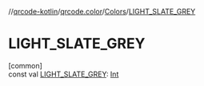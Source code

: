 //[qrcode-kotlin](../../../index.md)/[qrcode.color](../index.md)/[Colors](index.md)/[LIGHT_SLATE_GREY](-l-i-g-h-t_-s-l-a-t-e_-g-r-e-y.md)

# LIGHT_SLATE_GREY

[common]\
const val [LIGHT_SLATE_GREY](-l-i-g-h-t_-s-l-a-t-e_-g-r-e-y.md): [Int](https://kotlinlang.org/api/latest/jvm/stdlib/kotlin/-int/index.html)

